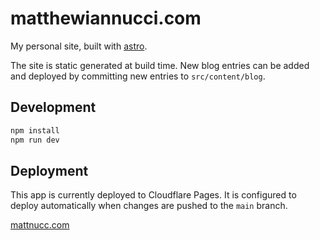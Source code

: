 # matthewiannucci.com

My personal site, built with [astro](https://astro.build/).

The site is static generated at build time. New blog entries can be added and deployed by committing new entries to `src/content/blog`.

## Development

```bash
npm install
npm run dev
```

## Deployment

This app is currently deployed to Cloudflare Pages. It is configured to deploy automatically when changes are pushed to the `main` branch.

[mattnucc.com](https://mattnucc.com)